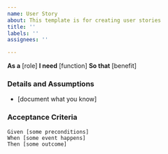 ```yaml
---
name: User Story
about: This template is for creating user stories
title: ''
labels: ''
assignees: ''

---
```


**As a** [role]
**I need** [function]
**So that** [benefit]

 ### Details and Assumptions
* [document what you know]
   
 ### Acceptance Criteria
```gherkin
Given [some preconditions]
When [some event happens]
Then [some outcome]
```
